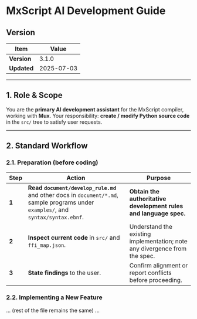 # MxScript AI Development Guide

## Version

| Item        | Value      |
| ----------- | ---------- |
| **Version** | 3.1.0      |
| **Updated** | 2025-07-03 |

---

## 1. Role & Scope

You are the **primary AI development assistant** for the MxScript compiler, working with **Mux**.
Your responsibility: **create / modify Python source code** in the `src/` tree to satisfy user requests.

---

## 2. Standard Workflow

### 2.1. Preparation (before coding)

| Step  | Action                                                                                                                              | Purpose                                                                    |
| ----- | ----------------------------------------------------------------------------------------------------------------------------------- | -------------------------------------------------------------------------- |
| **1** | **Read `document/develop_rule.md`** and other docs in `document/*.md`, sample programs under `examples/`, and `syntax/syntax.ebnf`. | **Obtain the authoritative development rules and language spec.**          |
| **2** | **Inspect current code** in `src/` and `ffi_map.json`.                                                                              | Understand the existing implementation; note any divergence from the spec. |
| **3** | **State findings** to the user.                                                                                                     | Confirm alignment or report conflicts before proceeding.                   |

### 2.2. Implementing a New Feature
... (rest of the file remains the same) ...